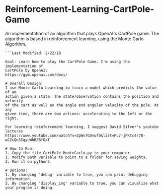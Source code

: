 # Reinforcement-Learning-CartPole-Game
An implementation of an algorithm that plays OpenAI's CartPole game. The algorithm is based in reinforcement learning, using the Monte Carlo Algorithm.

```Author: Oliver Zhang
```Last Modified: 2/22/18

Goal: Learn how to play the CartPole Game. I'm using the implementation of
CartPole by OpenAI:
https://gym.openai.com/docs/
 
# Overall Design:
I use Monte Carlo Learning to train a model which predicts the value of an 
action given a state. The state/observation contains the position and velocity
of the cart as well as the angle and angular velocity of the pole. At any
given time, there are two actions: accelerating to the left or the right.
 
For learning reinforcement learning, I suggest David Silver's youtube lectures
https://www.youtube.com/watch?v=2pWv7GOvuf0&list=PL7-jPKtc4r78-wCZcQn5IqyuWhBZ8fOxT

# How to Run:
1. Copy the file CartPole_MonteCarlo.py to your computer.
2. Modify path variable to point to a folder for saving weights.
3. Run it on python3.

# Options:
1. By changing 'debug' variable to true, you can print debugging information.
2. By changing 'display_img' variable to true, you can visualize what your program is doing.
